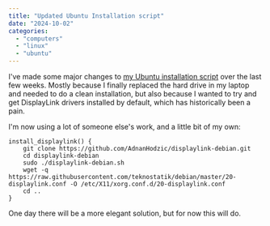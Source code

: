 ```yaml
---
title: "Updated Ubuntu Installation script"
date: "2024-10-02"
categories: 
  - "computers"
  - "linux"
  - "ubuntu"
---
```

I've made some major changes to [my Ubuntu installation script](https://github.com/teknostatik/deploy_ubuntu/blob/main/deploy_ubuntu.sh) over the last few weeks. Mostly because I finally replaced the hard drive in my laptop and needed to do a clean installation, but also because I wanted to try and get DisplayLink drivers installed by default, which has historically been a pain.

I'm now using a lot of someone else's work, and a little bit of my own:

    install_displaylink() {
        git clone https://github.com/AdnanHodzic/displaylink-debian.git
        cd displaylink-debian
        sudo ./displaylink-debian.sh
        wget -q https://raw.githubusercontent.com/teknostatik/debian/master/20-displaylink.conf -O /etc/X11/xorg.conf.d/20-displaylink.conf
        cd ..
    }

One day there will be a more elegant solution, but for now this will do.